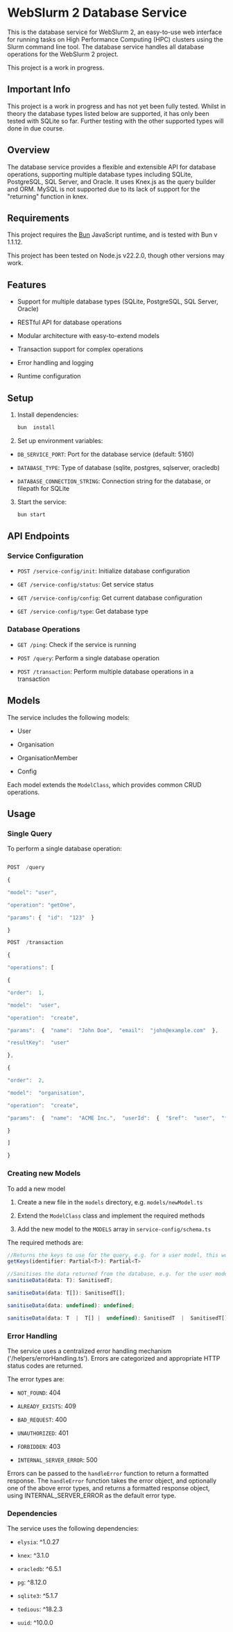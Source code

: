 # WebSlurm 2 Database Service

This is the database service for WebSlurm 2, an easy-to-use web interface for running tasks on High Performance Computing (HPC) clusters using the Slurm command line tool. The database service handles all database operations for the WebSlurm 2 project.

This project is a work in progress.

## Important Info

This project is a work in progress and has not yet been fully tested.
Whilst in theory the database types listed below are supported, it has only been tested with SQLite so far. Further testing with the other supported types will done in due course.

## Overview

The database service provides a flexible and extensible API for database operations, supporting multiple database types including SQLite, PostgreSQL, SQL Server, and Oracle. It uses Knex.js as the query builder and ORM. MySQL is not supported due to its lack of support for the "returning" function in knex.

## Requirements

This project requires the [Bun](https://bun.sh/) JavaScript runtime, and is tested with Bun v 1.1.12.

This project has been tested on Node.js v22.2.0, though other versions may work.

## Features

- Support for multiple database types (SQLite, PostgreSQL, SQL Server, Oracle)

- RESTful API for database operations

- Modular architecture with easy-to-extend models

- Transaction support for complex operations

- Error handling and logging

- Runtime configuration

## Setup

1. Install dependencies:
   ```bash
   bun  install
   ```
2. Set up environment variables:

- `DB_SERVICE_PORT`: Port for the database service (default: 5160)

- `DATABASE_TYPE`: Type of database (sqlite, postgres, sqlserver, oracledb)

- `DATABASE_CONNECTION_STRING`: Connection string for the database, or filepath for SQLite

3. Start the service:
   ```bash
   bun start
   ```

## API Endpoints

### Service Configuration

- `POST /service-config/init`: Initialize database configuration

- `GET /service-config/status`: Get service status

- `GET /service-config/config`: Get current database configuration

- `GET /service-config/type`: Get database type

### Database Operations

- `GET /ping`: Check if the service is running

- `POST /query`: Perform a single database operation

- `POST /transaction`: Perform multiple database operations in a transaction

## Models

The service includes the following models:

- User

- Organisation

- OrganisationMember

- Config

Each model extends the `ModelClass`, which provides common CRUD operations.

## Usage

### Single Query

To perform a single database operation:

```javascript

POST  /query

{

"model": "user",

"operation": "getOne",

"params": {  "id":  "123"  }

}

POST  /transaction

{

"operations": [

{

"order":  1,

"model":  "user",

"operation":  "create",

"params":  {  "name":  "John Doe",  "email":  "john@example.com"  },

"resultKey":  "user"

},

{

"order":  2,

"model":  "organisation",

"operation":  "create",

"params":  {  "name":  "ACME Inc.",  "userId":  {  "$ref":  "user",  "field":  "id"  }  }

}

]

}

```

### Creating new Models

To add a new model

1. Create a new file in the `models` directory, e.g. `models/newModel.ts`

2. Extend the `ModelClass` class and implement the required methods

3. Add the new model to the `MODELS` array in `service-config/schema.ts`

The required methods are:

```javascript
//Returns the keys to use for the query, e.g. for a user model, this would be `{ id: identifier.id }`
getKeys(identifier: Partial<T>): Partial<T>
```

```javascript
//Sanitises the data returned from the database, e.g. for the user model, we remove the password field from the returned data.
sanitiseData(data: T): SanitisedT;

sanitiseData(data: T[]): SanitisedT[];

sanitiseData(data: undefined): undefined;

sanitiseData(data: T  |  T[] |  undefined): SanitisedT  |  SanitisedT[] |  undefined;

```

### Error Handling

The service uses a centralized error handling mechanism ('/helpers/errorHandling.ts'). Errors are categorized and appropriate HTTP status codes are returned.

The error types are:

- `NOT_FOUND`: 404

- `ALREADY_EXISTS`: 409

- `BAD_REQUEST`: 400

- `UNAUTHORIZED`: 401

- `FORBIDDEN`: 403

- `INTERNAL_SERVER_ERROR`: 500

Errors can be passed to the `handleError` function to return a formatted response. The `handleError` function takes the error object, and optionally one of the above error types, and returns a formatted response object, using INTERNAL_SERVER_ERROR as the default error type.

### Dependencies

The service uses the following dependencies:

- `elysia`: ^1.0.27

- `knex`: ^3.1.0

- `oracledb`: ^6.5.1

- `pg`: ^8.12.0

- `sqlite3`: ^5.1.7

- `tedious`: ^18.2.3

- `uuid`: ^10.0.0
